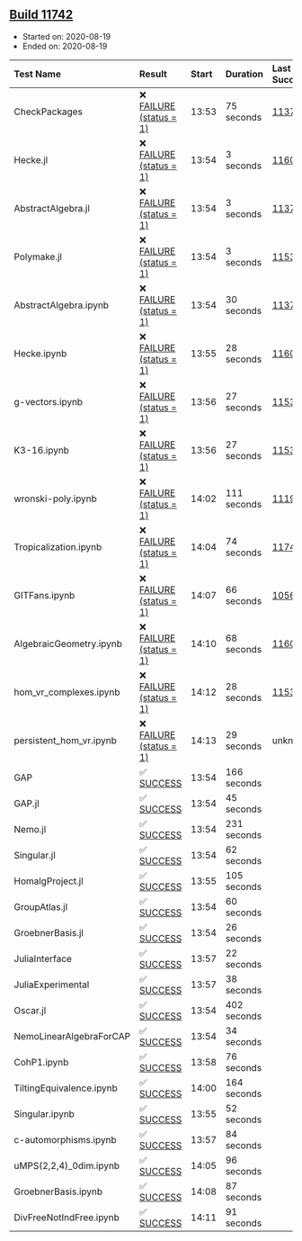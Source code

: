## [Build 11742](https://oscarci.mathematik.uni-kl.de/job/oscar/11742/)

* Started on: 2020-08-19
* Ended on: 2020-08-19

| Test Name    | Result | Start | Duration | Last Success | First Failure |
|:-------------|:-------|:------|:---------|:-------------|:--------------|
| CheckPackages | ❌ [FAILURE (status = 1)](https://oscarci.mathematik.uni-kl.de/job/oscar/11742/artifact/logs/build-11742/CheckPackages.log) | 13:53 | 75 seconds | [11376](https://oscarci.mathematik.uni-kl.de/job/oscar/11376/) | [11377](https://oscarci.mathematik.uni-kl.de/job/oscar/11377/) |
| Hecke.jl | ❌ [FAILURE (status = 1)](https://oscarci.mathematik.uni-kl.de/job/oscar/11742/artifact/logs/build-11742/Hecke.jl.log) | 13:54 | 3 seconds | [11602](https://oscarci.mathematik.uni-kl.de/job/oscar/11602/) | [11603](https://oscarci.mathematik.uni-kl.de/job/oscar/11603/) |
| AbstractAlgebra.jl | ❌ [FAILURE (status = 1)](https://oscarci.mathematik.uni-kl.de/job/oscar/11742/artifact/logs/build-11742/AbstractAlgebra.jl.log) | 13:54 | 3 seconds | [11376](https://oscarci.mathematik.uni-kl.de/job/oscar/11376/) | [11377](https://oscarci.mathematik.uni-kl.de/job/oscar/11377/) |
| Polymake.jl | ❌ [FAILURE (status = 1)](https://oscarci.mathematik.uni-kl.de/job/oscar/11742/artifact/logs/build-11742/Polymake.jl.log) | 13:54 | 3 seconds | [11532](https://oscarci.mathematik.uni-kl.de/job/oscar/11532/) | [11533](https://oscarci.mathematik.uni-kl.de/job/oscar/11533/) |
| AbstractAlgebra.ipynb | ❌ [FAILURE (status = 1)](https://oscarci.mathematik.uni-kl.de/job/oscar/11742/artifact/logs/build-11742/AbstractAlgebra.ipynb.log) | 13:54 | 30 seconds | [11376](https://oscarci.mathematik.uni-kl.de/job/oscar/11376/) | [11377](https://oscarci.mathematik.uni-kl.de/job/oscar/11377/) |
| Hecke.ipynb | ❌ [FAILURE (status = 1)](https://oscarci.mathematik.uni-kl.de/job/oscar/11742/artifact/logs/build-11742/Hecke.ipynb.log) | 13:55 | 28 seconds | [11602](https://oscarci.mathematik.uni-kl.de/job/oscar/11602/) | [11603](https://oscarci.mathematik.uni-kl.de/job/oscar/11603/) |
| g-vectors.ipynb | ❌ [FAILURE (status = 1)](https://oscarci.mathematik.uni-kl.de/job/oscar/11742/artifact/logs/build-11742/g-vectors.ipynb.log) | 13:56 | 27 seconds | [11532](https://oscarci.mathematik.uni-kl.de/job/oscar/11532/) | [11533](https://oscarci.mathematik.uni-kl.de/job/oscar/11533/) |
| K3-16.ipynb | ❌ [FAILURE (status = 1)](https://oscarci.mathematik.uni-kl.de/job/oscar/11742/artifact/logs/build-11742/K3-16.ipynb.log) | 13:56 | 27 seconds | [11532](https://oscarci.mathematik.uni-kl.de/job/oscar/11532/) | [11533](https://oscarci.mathematik.uni-kl.de/job/oscar/11533/) |
| wronski-poly.ipynb | ❌ [FAILURE (status = 1)](https://oscarci.mathematik.uni-kl.de/job/oscar/11742/artifact/logs/build-11742/wronski-poly.ipynb.log) | 14:02 | 111 seconds | [11192](https://oscarci.mathematik.uni-kl.de/job/oscar/11192/) | [11193](https://oscarci.mathematik.uni-kl.de/job/oscar/11193/) |
| Tropicalization.ipynb | ❌ [FAILURE (status = 1)](https://oscarci.mathematik.uni-kl.de/job/oscar/11742/artifact/logs/build-11742/Tropicalization.ipynb.log) | 14:04 | 74 seconds | [11741](https://oscarci.mathematik.uni-kl.de/job/oscar/11741/) | [11742](https://oscarci.mathematik.uni-kl.de/job/oscar/11742/) |
| GITFans.ipynb | ❌ [FAILURE (status = 1)](https://oscarci.mathematik.uni-kl.de/job/oscar/11742/artifact/logs/build-11742/GITFans.ipynb.log) | 14:07 | 66 seconds | [10566](https://oscarci.mathematik.uni-kl.de/job/oscar/10566/) | [10567](https://oscarci.mathematik.uni-kl.de/job/oscar/10567/) |
| AlgebraicGeometry.ipynb | ❌ [FAILURE (status = 1)](https://oscarci.mathematik.uni-kl.de/job/oscar/11742/artifact/logs/build-11742/AlgebraicGeometry.ipynb.log) | 14:10 | 68 seconds | [11602](https://oscarci.mathematik.uni-kl.de/job/oscar/11602/) | [11603](https://oscarci.mathematik.uni-kl.de/job/oscar/11603/) |
| hom_vr_complexes.ipynb | ❌ [FAILURE (status = 1)](https://oscarci.mathematik.uni-kl.de/job/oscar/11742/artifact/logs/build-11742/hom_vr_complexes.ipynb.log) | 14:12 | 28 seconds | [11532](https://oscarci.mathematik.uni-kl.de/job/oscar/11532/) | [11533](https://oscarci.mathematik.uni-kl.de/job/oscar/11533/) |
| persistent_hom_vr.ipynb | ❌ [FAILURE (status = 1)](https://oscarci.mathematik.uni-kl.de/job/oscar/11742/artifact/logs/build-11742/persistent_hom_vr.ipynb.log) | 14:13 | 29 seconds | unknown | unknown |
| GAP | ✅ [SUCCESS](https://oscarci.mathematik.uni-kl.de/job/oscar/11742/artifact/logs/build-11742/GAP.log) | 13:54 | 166 seconds |  |  |
| GAP.jl | ✅ [SUCCESS](https://oscarci.mathematik.uni-kl.de/job/oscar/11742/artifact/logs/build-11742/GAP.jl.log) | 13:54 | 45 seconds |  |  |
| Nemo.jl | ✅ [SUCCESS](https://oscarci.mathematik.uni-kl.de/job/oscar/11742/artifact/logs/build-11742/Nemo.jl.log) | 13:54 | 231 seconds |  |  |
| Singular.jl | ✅ [SUCCESS](https://oscarci.mathematik.uni-kl.de/job/oscar/11742/artifact/logs/build-11742/Singular.jl.log) | 13:54 | 62 seconds |  |  |
| HomalgProject.jl | ✅ [SUCCESS](https://oscarci.mathematik.uni-kl.de/job/oscar/11742/artifact/logs/build-11742/HomalgProject.jl.log) | 13:55 | 105 seconds |  |  |
| GroupAtlas.jl | ✅ [SUCCESS](https://oscarci.mathematik.uni-kl.de/job/oscar/11742/artifact/logs/build-11742/GroupAtlas.jl.log) | 13:54 | 60 seconds |  |  |
| GroebnerBasis.jl | ✅ [SUCCESS](https://oscarci.mathematik.uni-kl.de/job/oscar/11742/artifact/logs/build-11742/GroebnerBasis.jl.log) | 13:54 | 26 seconds |  |  |
| JuliaInterface | ✅ [SUCCESS](https://oscarci.mathematik.uni-kl.de/job/oscar/11742/artifact/logs/build-11742/JuliaInterface.log) | 13:57 | 22 seconds |  |  |
| JuliaExperimental | ✅ [SUCCESS](https://oscarci.mathematik.uni-kl.de/job/oscar/11742/artifact/logs/build-11742/JuliaExperimental.log) | 13:57 | 38 seconds |  |  |
| Oscar.jl | ✅ [SUCCESS](https://oscarci.mathematik.uni-kl.de/job/oscar/11742/artifact/logs/build-11742/Oscar.jl.log) | 13:54 | 402 seconds |  |  |
| NemoLinearAlgebraForCAP | ✅ [SUCCESS](https://oscarci.mathematik.uni-kl.de/job/oscar/11742/artifact/logs/build-11742/NemoLinearAlgebraForCAP.log) | 13:54 | 34 seconds |  |  |
| CohP1.ipynb | ✅ [SUCCESS](https://oscarci.mathematik.uni-kl.de/job/oscar/11742/artifact/logs/build-11742/CohP1.ipynb.log) | 13:58 | 76 seconds |  |  |
| TiltingEquivalence.ipynb | ✅ [SUCCESS](https://oscarci.mathematik.uni-kl.de/job/oscar/11742/artifact/logs/build-11742/TiltingEquivalence.ipynb.log) | 14:00 | 164 seconds |  |  |
| Singular.ipynb | ✅ [SUCCESS](https://oscarci.mathematik.uni-kl.de/job/oscar/11742/artifact/logs/build-11742/Singular.ipynb.log) | 13:55 | 52 seconds |  |  |
| c-automorphisms.ipynb | ✅ [SUCCESS](https://oscarci.mathematik.uni-kl.de/job/oscar/11742/artifact/logs/build-11742/c-automorphisms.ipynb.log) | 13:57 | 84 seconds |  |  |
| uMPS(2,2,4)_0dim.ipynb | ✅ [SUCCESS](https://oscarci.mathematik.uni-kl.de/job/oscar/11742/artifact/logs/build-11742/uMPS-2-2-4-_0dim.ipynb.log) | 14:05 | 96 seconds |  |  |
| GroebnerBasis.ipynb | ✅ [SUCCESS](https://oscarci.mathematik.uni-kl.de/job/oscar/11742/artifact/logs/build-11742/GroebnerBasis.ipynb.log) | 14:08 | 87 seconds |  |  |
| DivFreeNotIndFree.ipynb | ✅ [SUCCESS](https://oscarci.mathematik.uni-kl.de/job/oscar/11742/artifact/logs/build-11742/DivFreeNotIndFree.ipynb.log) | 14:11 | 91 seconds |  |  |

